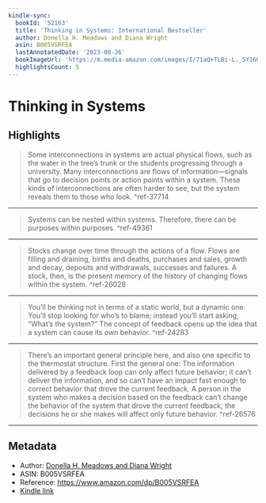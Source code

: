 ```yaml
---
kindle-sync:
  bookId: '52163'
  title: 'Thinking in Systems: International Bestseller'
  author: Donella H. Meadows and Diana Wright
  asin: B005VSRFEA
  lastAnnotatedDate: '2023-08-26'
  bookImageUrl: 'https://m.media-amazon.com/images/I/71aQ+TLBi-L._SY160.jpg'
  highlightsCount: 5
---
```

# Thinking in Systems



## Highlights
> Some interconnections in systems are actual physical flows, such as the water in the tree’s trunk or the students progressing through a university. Many interconnections are flows of information—signals that go to decision points or action points within a system. These kinds of interconnections are often harder to see, but the system reveals them to those who look. ^ref-37714

---
> Systems can be nested within systems. Therefore, there can be purposes within purposes. ^ref-49361

---
> Stocks change over time through the actions of a flow. Flows are filling and draining, births and deaths, purchases and sales, growth and decay, deposits and withdrawals, successes and failures. A stock, then, is the present memory of the history of changing flows within the system. ^ref-26028

---
> You’ll be thinking not in terms of a static world, but a dynamic one. You’ll stop looking for who’s to blame; instead you’ll start asking, “What’s the system?” The concept of feedback opens up the idea that a system can cause its own behavior. ^ref-24283

---
> There’s an important general principle here, and also one specific to the thermostat structure. First the general one: The information delivered by a feedback loop can only affect future behavior; it can’t deliver the information, and so can’t have an impact fast enough to correct behavior that drove the current feedback. A person in the system who makes a decision based on the feedback can’t change the behavior of the system that drove the current feedback; the decisions he or she makes will affect only future behavior. ^ref-26576

---

## Metadata
* Author: [Donella H. Meadows and Diana Wright](https://www.amazon.comundefined)
* ASIN: B005VSRFEA
* Reference: https://www.amazon.com/dp/B005VSRFEA
* [Kindle link](kindle://book?action=open&asin=B005VSRFEA)
